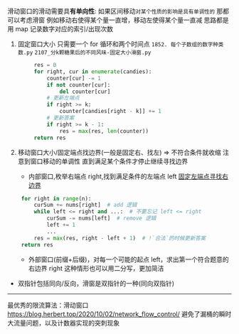 滑动窗口的滑动需要具**有单向性**:
如果区间移动`对某个性质的影响是具有单调性的` 那都可以考虑滑窗
例如移动右使得某个量一直增，移动左使得某个量一直减
思路都是用 map 记录数字对应的索引/出现次数

1. 固定窗口大小 只需要一个 for 循环和两个时间点
   `1852. 每个子数组的数字种类数.py`
   `2107_分k颗糖果后的不同风味-固定大小滑窗.py`

   ```Python
        res = 0
        for right, cur in enumerate(candies):
            counter[cur] -= 1
            if not counter[cur]:
                del counter[cur]
            # 更新左端点
            if right >= k:
                counter[candies[right - k]] += 1
            # 更新答案
            if right >= k - 1:
                res = max(res, len(counter))
        return res
   ```

2. 移动窗口大小/固定端点找边界(一般是固定右、找左) => 不符合条件就收缩
   注意到窗口移动的单调性 直到满足某个条件才停止继续寻找边界

   - 内部窗口,枚举右端点 right,找到满足条件的左端点 left
     [固定左端点寻找右边界](%E5%9B%BA%E5%AE%9A%E7%AB%AF%E7%82%B9%E6%89%BE%E5%8F%A6%E4%B8%80%E4%B8%AA%E7%AB%AF%E7%82%B9%E8%BE%B9%E7%95%8C/E%20-%20At%20Least%20One.py)

   ```Python
    for right in range(n):
        curSum += nums[right]  # add 逻辑
        while left <= right and ...:  # 不要忘记 left <= right
            curSum -= nums[left]  # remove 逻辑
            left += 1
            ...
        res = max(res, right - left + 1)  # !`合法`的时候更新答案
    return res
   ```

   - 外部窗口(前缀+后缀)，对每一个可能的起点 left，求出第一个符合题意的右边界 right
     这种情形也可以用二分写，更加简洁

- 双指针包括同向/反向，滑窗是双指针的一种(同向双指针)

---

最优秀的限流算法：滑动窗口
https://blog.herbert.top/2020/10/02/network_flow_control/
避免了漏桶的瞬时大流量问题，以及计数器实现的突刺现象
